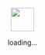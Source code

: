 <div align="center">
  <br>
  <a href="https://www.facebook.com/l.v.bang205/"><img src="https://bangcs1.github.io/itachi/itachi.gif" width="48" height="48"></a>
  <p>loading...</p>
  <br>
  <br>
